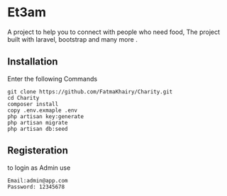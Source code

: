 # Et3am
  A project to help you to connect with people who need food, The project built with laravel, bootstrap and many more .

## Installation 


Enter the following Commands
```
git clone https://github.com/FatmaKhairy/Charity.git
cd Charity
composer install
copy .env.exmaple .env
php artisan key:generate
php artisan migrate
php artisan db:seed
```


## Registeration

to login as Admin use 
```
Email:admin@app.com
Password: 12345678
```